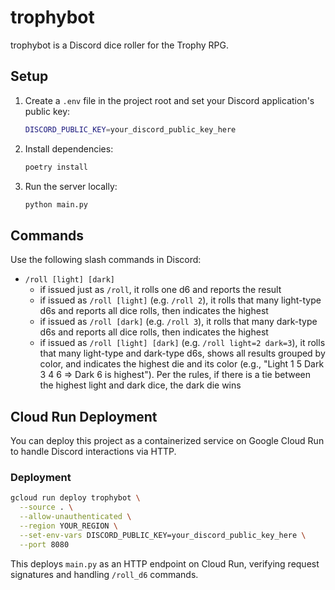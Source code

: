 # trophybot

trophybot is a Discord dice roller for the Trophy RPG.

## Setup

1. Create a `.env` file in the project root and set your Discord application's public key:

   ```sh
   DISCORD_PUBLIC_KEY=your_discord_public_key_here
   ```

2. Install dependencies:

   ```sh
   poetry install
   ```

3. Run the server locally:

   ```sh
   python main.py
   ```

## Commands

Use the following slash commands in Discord:

- `/roll [light] [dark]`
  - if issued just as `/roll`, it rolls one d6 and reports the result
  - if issued as `/roll [light]` (e.g. `/roll 2`), it rolls that many light-type d6s and reports all dice rolls, then indicates the highest
  - if issued as `/roll [dark]` (e.g. `/roll 3`), it rolls that many dark-type d6s and reports all dice rolls, then indicates the highest
  - if issued as `/roll [light] [dark]` (e.g. `/roll light=2 dark=3`), it rolls that many light-type and dark-type d6s, shows all results grouped by color, and indicates the highest die and its color (e.g., "Light 1 5 Dark 3 4 6 => Dark 6 is highest"). Per the rules, if there is a tie between the highest light and dark dice, the dark die wins

## Cloud Run Deployment

You can deploy this project as a containerized service on Google Cloud Run to handle Discord interactions via HTTP.

### Deployment

```sh
gcloud run deploy trophybot \
  --source . \
  --allow-unauthenticated \
  --region YOUR_REGION \
  --set-env-vars DISCORD_PUBLIC_KEY=your_discord_public_key_here \
  --port 8080
```

This deploys `main.py` as an HTTP endpoint on Cloud Run, verifying request signatures and handling `/roll_d6` commands.

